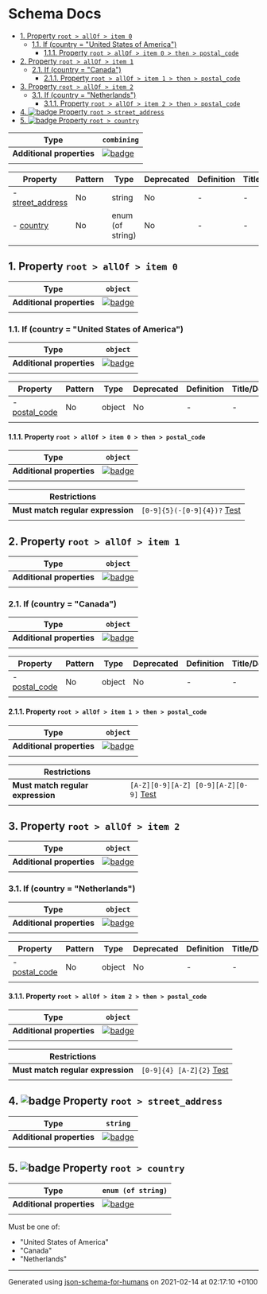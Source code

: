 # Schema Docs

- [1. Property `root > allOf > item 0`](#allOf_i0)
  - [1.1. If (country = "United States of America")](#autogenerated_heading_2)
    - [1.1.1. Property `root > allOf > item 0 > then > postal_code`](#allOf_i0_then_postal_code)
- [2. Property `root > allOf > item 1`](#allOf_i1)
  - [2.1. If (country = "Canada")](#autogenerated_heading_3)
    - [2.1.1. Property `root > allOf > item 1 > then > postal_code`](#allOf_i1_then_postal_code)
- [3. Property `root > allOf > item 2`](#allOf_i2)
  - [3.1. If (country = "Netherlands")](#autogenerated_heading_4)
    - [3.1.1. Property `root > allOf > item 2 > then > postal_code`](#allOf_i2_then_postal_code)
- [4. ![badge](https://img.shields.io/badge/Optional-yellow) Property `root > street_address`](#street_address)
- [5. ![badge](https://img.shields.io/badge/Optional-yellow) Property `root > country`](#country)

| Type                      | `combining`                                                                                                          |
| ------------------------- | -------------------------------------------------------------------------------------------------------------------- |
| **Additional properties** | [![badge](https://img.shields.io/badge/Any+type--allowed-green)](# "Additional Properties of any type are allowed.") |
|                           |                                                                                                                      |

| Property                             | Pattern | Type             | Deprecated | Definition | Title/Description |
| ------------------------------------ | ------- | ---------------- | ---------- | ---------- | ----------------- |
| - [street_address](#street_address ) | No      | string           | No         | -          | -                 |
| - [country](#country )               | No      | enum (of string) | No         | -          | -                 |
|                                      |         |                  |            |            |                   |

## <a name="allOf_i0"></a>1. Property `root > allOf > item 0`

| Type                      | `object`                                                                                                             |
| ------------------------- | -------------------------------------------------------------------------------------------------------------------- |
| **Additional properties** | [![badge](https://img.shields.io/badge/Any+type--allowed-green)](# "Additional Properties of any type are allowed.") |
|                           |                                                                                                                      |

### <a name="autogenerated_heading_2"></a>1.1. If (country = "United States of America")

| Type                      | `object`                                                                                                             |
| ------------------------- | -------------------------------------------------------------------------------------------------------------------- |
| **Additional properties** | [![badge](https://img.shields.io/badge/Any+type--allowed-green)](# "Additional Properties of any type are allowed.") |
|                           |                                                                                                                      |

| Property                                     | Pattern | Type   | Deprecated | Definition | Title/Description |
| -------------------------------------------- | ------- | ------ | ---------- | ---------- | ----------------- |
| - [postal_code](#allOf_i0_then_postal_code ) | No      | object | No         | -          | -                 |
|                                              |         |        |            |            |                   |

#### <a name="allOf_i0_then_postal_code"></a>1.1.1. Property `root > allOf > item 0 > then > postal_code`

| Type                      | `object`                                                                                                             |
| ------------------------- | -------------------------------------------------------------------------------------------------------------------- |
| **Additional properties** | [![badge](https://img.shields.io/badge/Any+type--allowed-green)](# "Additional Properties of any type are allowed.") |
|                           |                                                                                                                      |

| Restrictions                      |                                                                                                           |
| --------------------------------- | --------------------------------------------------------------------------------------------------------- |
| **Must match regular expression** | ```[0-9]{5}(-[0-9]{4})?``` [Test](https://regex101.com/?regex=%5B0-9%5D%7B5%7D%28-%5B0-9%5D%7B4%7D%29%3F) |
|                                   |                                                                                                           |

## <a name="allOf_i1"></a>2. Property `root > allOf > item 1`

| Type                      | `object`                                                                                                             |
| ------------------------- | -------------------------------------------------------------------------------------------------------------------- |
| **Additional properties** | [![badge](https://img.shields.io/badge/Any+type--allowed-green)](# "Additional Properties of any type are allowed.") |
|                           |                                                                                                                      |

### <a name="autogenerated_heading_3"></a>2.1. If (country = "Canada")

| Type                      | `object`                                                                                                             |
| ------------------------- | -------------------------------------------------------------------------------------------------------------------- |
| **Additional properties** | [![badge](https://img.shields.io/badge/Any+type--allowed-green)](# "Additional Properties of any type are allowed.") |
|                           |                                                                                                                      |

| Property                                     | Pattern | Type   | Deprecated | Definition | Title/Description |
| -------------------------------------------- | ------- | ------ | ---------- | ---------- | ----------------- |
| - [postal_code](#allOf_i1_then_postal_code ) | No      | object | No         | -          | -                 |
|                                              |         |        |            |            |                   |

#### <a name="allOf_i1_then_postal_code"></a>2.1.1. Property `root > allOf > item 1 > then > postal_code`

| Type                      | `object`                                                                                                             |
| ------------------------- | -------------------------------------------------------------------------------------------------------------------- |
| **Additional properties** | [![badge](https://img.shields.io/badge/Any+type--allowed-green)](# "Additional Properties of any type are allowed.") |
|                           |                                                                                                                      |

| Restrictions                      |                                                                                                                                   |
| --------------------------------- | --------------------------------------------------------------------------------------------------------------------------------- |
| **Must match regular expression** | ```[A-Z][0-9][A-Z] [0-9][A-Z][0-9]``` [Test](https://regex101.com/?regex=%5BA-Z%5D%5B0-9%5D%5BA-Z%5D+%5B0-9%5D%5BA-Z%5D%5B0-9%5D) |
|                                   |                                                                                                                                   |

## <a name="allOf_i2"></a>3. Property `root > allOf > item 2`

| Type                      | `object`                                                                                                             |
| ------------------------- | -------------------------------------------------------------------------------------------------------------------- |
| **Additional properties** | [![badge](https://img.shields.io/badge/Any+type--allowed-green)](# "Additional Properties of any type are allowed.") |
|                           |                                                                                                                      |

### <a name="autogenerated_heading_4"></a>3.1. If (country = "Netherlands")

| Type                      | `object`                                                                                                             |
| ------------------------- | -------------------------------------------------------------------------------------------------------------------- |
| **Additional properties** | [![badge](https://img.shields.io/badge/Any+type--allowed-green)](# "Additional Properties of any type are allowed.") |
|                           |                                                                                                                      |

| Property                                     | Pattern | Type   | Deprecated | Definition | Title/Description |
| -------------------------------------------- | ------- | ------ | ---------- | ---------- | ----------------- |
| - [postal_code](#allOf_i2_then_postal_code ) | No      | object | No         | -          | -                 |
|                                              |         |        |            |            |                   |

#### <a name="allOf_i2_then_postal_code"></a>3.1.1. Property `root > allOf > item 2 > then > postal_code`

| Type                      | `object`                                                                                                             |
| ------------------------- | -------------------------------------------------------------------------------------------------------------------- |
| **Additional properties** | [![badge](https://img.shields.io/badge/Any+type--allowed-green)](# "Additional Properties of any type are allowed.") |
|                           |                                                                                                                      |

| Restrictions                      |                                                                                               |
| --------------------------------- | --------------------------------------------------------------------------------------------- |
| **Must match regular expression** | ```[0-9]{4} [A-Z]{2}``` [Test](https://regex101.com/?regex=%5B0-9%5D%7B4%7D+%5BA-Z%5D%7B2%7D) |
|                                   |                                                                                               |

## <a name="street_address"></a>4. ![badge](https://img.shields.io/badge/Optional-yellow) Property `root > street_address`

| Type                      | `string`                                                                                                             |
| ------------------------- | -------------------------------------------------------------------------------------------------------------------- |
| **Additional properties** | [![badge](https://img.shields.io/badge/Any+type--allowed-green)](# "Additional Properties of any type are allowed.") |
|                           |                                                                                                                      |

## <a name="country"></a>5. ![badge](https://img.shields.io/badge/Optional-yellow) Property `root > country`

| Type                      | `enum (of string)`                                                                                                   |
| ------------------------- | -------------------------------------------------------------------------------------------------------------------- |
| **Additional properties** | [![badge](https://img.shields.io/badge/Any+type--allowed-green)](# "Additional Properties of any type are allowed.") |
|                           |                                                                                                                      |

Must be one of:
* "United States of America"
* "Canada"
* "Netherlands"

----------------------------------------------------------------------------------------------------------------------------
Generated using [json-schema-for-humans](https://github.com/coveooss/json-schema-for-humans) on 2021-02-14 at 02:17:10 +0100